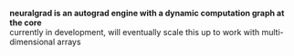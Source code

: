 **neuralgrad is an autograd engine with a dynamic computation graph at the core**  
currently in development, will eventually scale this up to work with multi-dimensional arrays